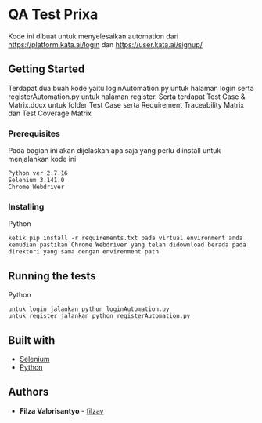 # QA Test Prixa
Kode ini dibuat untuk menyelesaikan automation dari https://platform.kata.ai/login dan https://user.kata.ai/signup/

## Getting Started
Terdapat dua buah kode yaitu loginAutomation.py untuk halaman login serta registerAutomation.py untuk halaman register. Serta terdapat Test Case & Matrix.docx untuk folder Test Case serta Requirement Traceability Matrix dan Test Coverage Matrix

### Prerequisites
Pada bagian ini akan dijelaskan apa saja yang perlu diinstall untuk menjalankan kode ini

```
Python ver 2.7.16
Selenium 3.141.0
Chrome Webdriver
```

### Installing
Python

```
ketik pip install -r requirements.txt pada virtual environment anda
kemudian pastikan Chrome Webdriver yang telah didownload berada pada direktori yang sama dengan envirenment path
```

## Running the tests
Python 

```
untuk login jalankan python loginAutomation.py
untuk register jalankan python registerAutomation.py
```

## Built with
* [Selenium](https://www.seleniumhq.org/)
* [Python](https://www.python.org/)

## Authors

* **Filza Valorisantyo** - [filzav](https://github.com/filzav)